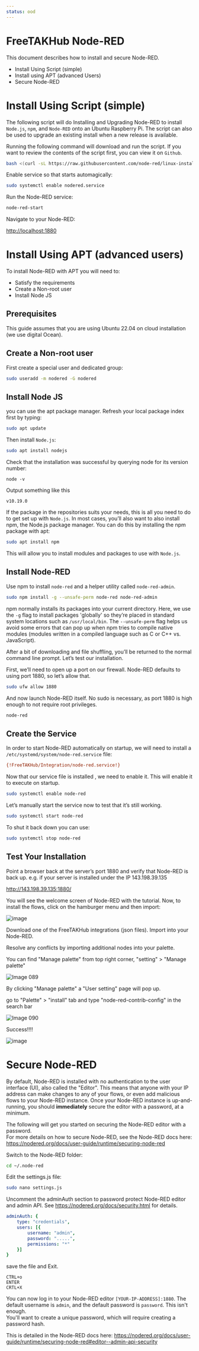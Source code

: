 ```yaml
---
status: ood
---
```


# FreeTAKHub Node-RED
This document describes how to install and secure Node-RED.

- Install Using Script (simple)
- Install using APT (advanced Users)
- Secure Node-RED

# Install Using Script (simple)

The following script will do Installing and Upgrading Node-RED 
to install `Node.js`, `npm`, and `Node-RED` onto an Ubuntu Raspberry Pi. 
The script can also be used to upgrade an existing install when a new release is available.

Running the following command will download and run the script. 
If you want to review the contents of the script first, you can view it on `Github`.
```bash
bash <(curl -sL https://raw.githubusercontent.com/node-red/linux-installers/master/deb/update-nodejs-and-nodered)
```

Enable service so that starts automagically:
```bash
sudo systemctl enable nodered.service
```
Run the Node-RED service:
```bash
node-red-start
```
Navigate to your Node-RED:

<http://localhost:1880>

# Install Using APT (advanced users)
To install Node-RED with APT you will need to:

- Satisfy the requirements
- Create a Non-root user
- Install Node JS

## Prerequisites
This guide assumes that you are using Ubuntu 22.04 on cloud installation (we use digital Ocean). 


##  Create a Non-root user
First create a special user and dedicated group:

```bash
sudo useradd -m nodered -G nodered
```

## Install Node JS
 you can use the apt package manager. Refresh your local package index first by typing:

```bash
sudo apt update
```

Then install `Node.js`:

```bash
sudo apt install nodejs
```
 
Check that the installation was successful by querying node for its version number:
```shell
node -v
```
Output something like this
```text
v10.19.0
```

If the package in the repositories suits your needs, 
this is all you need to do to get set up with `Node.js`. 
In most cases, you’ll also want to also install npm, the Node.js package manager. 
You can do this by installing the npm package with apt:
```bash
sudo apt install npm
```
This will allow you to install modules and packages to use with `Node.js`.

## Install Node-RED
Use npm to install `node-red` and a helper utility called `node-red-admin`.

```bash
sudo npm install -g --unsafe-perm node-red node-red-admin
```

npm normally installs its packages into your current directory. 
Here, we use the `-g` flag to install packages 'globally' so they’re placed in standard system locations such as `/usr/local/bin`. 
The `--unsafe-perm` flag helps us avoid some errors that can pop up when npm tries to compile native modules 
(modules written in a compiled language such as C or C++ vs. JavaScript).

After a bit of downloading and file shuffling, 
you’ll be returned to the normal command line prompt. 
Let’s test our installation.

First, we’ll need to open up a port on our firewall. 
Node-RED defaults to using port 1880, so let’s allow that.
```bash
sudo ufw allow 1880
``` 
And now launch Node-RED itself. 
No sudo is necessary, as port 1880 is high enough to not require root privileges.

```bash
node-red
```
## Create the Service
In order to start Node-RED automatically on startup, 
we will need to install a `/etc/systemd/system/node-red.service` file: 
```ini
{!FreeTAKHub/Integration/node-red.service!}
```
 
Now that our service file is installed , we need to enable it. This will enable it to execute on startup.
```bash
sudo systemctl enable node-red
```

Let’s manually start the service now to test that it’s still working.
```bash
sudo systemctl start node-red
```
To shut it back down you can use:

```bash
sudo systemctl stop node-red
```
## Test Your Installation 
Point a browser back at the server’s port 1880 and verify that Node-RED is back up.
e.g. if your server is installed under the IP 143.198.39.135

<http://143.198.39.135:1880/>

You will see the welcome screen of Node-RED with the tutorial.
Now, to install the flows, click on the hamburger menu and then import:

![image](https://user-images.githubusercontent.com/60719165/143110628-d5e1d2b9-15e8-4b34-b977-abdc99c205f9.png)

Download one of the FreeTAKHub integrations (json files).
Import into your Node-RED. 

Resolve any conflicts by importing additional nodes into your palette. 

You can find "Manage palette" from top right corner, "setting" > "Manage palette"

![Image 089](https://user-images.githubusercontent.com/11376362/219843959-b494a03c-6da9-4714-bece-f521ae1c2f4c.png)

By clicking "Manage palette" a "User setting" page will pop up. 

go to "Palette" > "install" tab and type "node-red-contrib-config" in the search bar

![Image 090](https://user-images.githubusercontent.com/11376362/219844290-b6a5d06d-ce16-4f44-928d-b316e7cc6c5d.png)

Success!!!!

![image](https://user-images.githubusercontent.com/60719165/143122002-35f25669-17c3-4dfa-9655-14b52612bd04.png)

# Secure Node-RED

By default, Node-RED is installed with no authentication to the user interface (UI), also called the "Editor".
This means that anyone with your IP address can make changes to any of your flows,
or even add malicious flows to your Node-RED instance.
Once your Node-RED instance is up-and-running,
you should **immediately** secure the editor with a password, at a minimum.

The following will get you started on securing the Node-RED editor with a password.  
For more details on how to secure Node-RED, see the Node-RED docs here:
https://nodered.org/docs/user-guide/runtime/securing-node-red

Switch to the Node-RED folder:
```bash
cd ~/.node-red
```

Edit the settings.js file:

```bash
sudo nano settings.js
```

Uncomment the adminAuth section to password protect Node-RED editor and admin API.
See <https://nodered.org/docs/security.html> for details.
```yaml
adminAuth: {
    type: "credentials", 
    users: [{
        username: "admin",
        password: ".....",
        permissions: "*"
    }]
}
```
save the file and Exit.

```text
CTRL+o
ENTER
CRTL+X
```

You can now log in to your Node-RED editor `[YOUR-IP-ADDRESS]:1880`.
The default username is `admin`, and the default password is `password`.
This isn't enough.  
You'll want to create a unique password, which will require creating a password hash.

This is detailed in the Node-RED docs here:
<https://nodered.org/docs/user-guide/runtime/securing-node-red#editor--admin-api-security>
